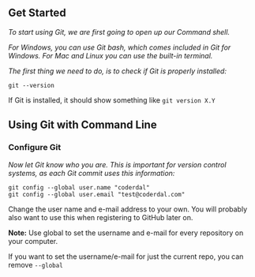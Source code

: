 ## Get Started

*To start using Git, we are first going to open up our Command shell.*

*For Windows, you can use Git bash, which comes included in Git for Windows. For Mac and Linux you can use the built-in terminal.*

*The first thing we need to do, is to check if Git is properly installed:*

    git --version

If Git is installed, it should show something like `git version X.Y`

## Using Git with Command Line

### Configure Git

*Now let Git know who you are. This is important for version control systems, as each Git commit uses this information:*

    git config --global user.name "coderdal"
    git config --global user.email "test@coderdal.com"

Change the user name and e-mail address to your own. You will probably also want to use this when registering to GitHub later on.

**Note:** Use global to set the username and e-mail for every repository on your computer.

If you want to set the username/e-mail for just the current repo, you can remove `--global`